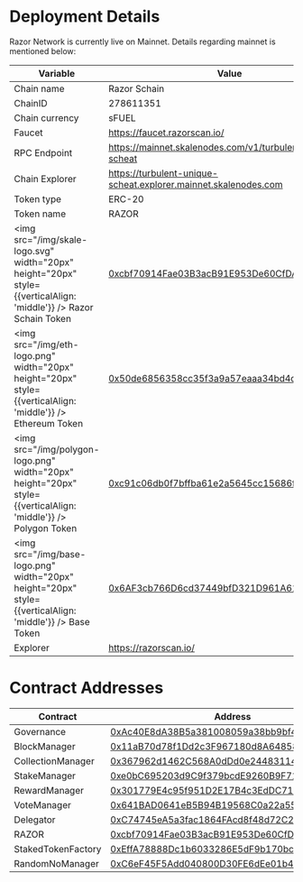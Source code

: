 # Deployment Details

Razor Network is currently live on Mainnet. Details regarding mainnet is mentioned below:

| Variable                       | Value                                                                                                                                                            |
| ------------------------------ | ---------------------------------------------------------------------------------------------------------------------------------------------------------------- |
| Chain name                     | Razor Schain                                                                                                                                                     |
| ChainID                        | 278611351                                                                                                                                                        |
| Chain currency                 | sFUEL                                                                                                                                                            |
| Faucet                         | https://faucet.razorscan.io/                                                                                                                                     |
| RPC Endpoint                   | https://mainnet.skalenodes.com/v1/turbulent-unique-scheat                                                                                                        |
| Chain Explorer                 | https://turbulent-unique-scheat.explorer.mainnet.skalenodes.com                                                                                                  |
| Token type                     | ERC-20                                                                                                                                                           |
| Token name                     | RAZOR                                                                                                                                                            |
| <img src="/img/skale-logo.svg" width="20px" height="20px" style={{verticalAlign: 'middle'}} /> Razor Schain Token                  | [0xcbf70914Fae03B3acB91E953De60CfDAaCA8145f](https://turbulent-unique-scheat.explorer.mainnet.skalenodes.com/address/0xcbf70914Fae03B3acB91E953De60CfDAaCA8145f) |
| <img src="/img/eth-logo.png" width="20px" height="20px" style={{verticalAlign: 'middle'}} /> Ethereum Token | [0x50de6856358cc35f3a9a57eaaa34bd4cb707d2cd](https://etherscan.io/token/0x50de6856358cc35f3a9a57eaaa34bd4cb707d2cd)                                              |
| <img src="/img/polygon-logo.png" width="20px" height="20px" style={{verticalAlign: 'middle'}} /> Polygon Token | [0xc91c06db0f7bffba61e2a5645cc15686f0a8c828](https://polygonscan.com/address/0xc91c06db0f7bffba61e2a5645cc15686f0a8c828)                                              |
| <img src="/img/base-logo.png" width="20px" height="20px" style={{verticalAlign: 'middle'}} /> Base Token | [0x6AF3cb766D6cd37449bfD321D961A61B0515c1BC](https://basescan.org/address/0x6AF3cb766D6cd37449bfD321D961A61B0515c1BC)                                              |
| Explorer                       | https://razorscan.io/                                                                                                                                            |


# Contract Addresses

| Contract           | Address                                                                                                                                                           |
| ------------------ | ----------------------------------------------------------------------------------------------------------------------------------------------------------------- |
| Governance         | [0xAc40E8dA38B5a381008059a38bb9bf45f0D3C4e2](https://turbulent-unique-scheat.explorer.mainnet.skalenodes.com/address/0xAc40E8dA38B5a381008059a38bb9bf45f0D3C4e2/) |
| BlockManager       | [0x11aB70d78f1Dd2c3F967180d8A64858Db03A0aBa](https://turbulent-unique-scheat.explorer.mainnet.skalenodes.com/address/0x11aB70d78f1Dd2c3F967180d8A64858Db03A0aBa/) |
| CollectionManager  | [0x367962d1462C568A0dDd0e2448311469451bF5a3](https://turbulent-unique-scheat.explorer.mainnet.skalenodes.com/address/0x367962d1462C568A0dDd0e2448311469451bF5a3/) |
| StakeManager       | [0xe0bC695203d9C9f379bcdE9260B9F71B64B85298](https://turbulent-unique-scheat.explorer.mainnet.skalenodes.com/address/0xe0bC695203d9C9f379bcdE9260B9F71B64B85298/) |
| RewardManager      | [0x301779E4c95f951D2E17B4c3EdDC717551df2EBb](https://turbulent-unique-scheat.explorer.mainnet.skalenodes.com/address/0x301779E4c95f951D2E17B4c3EdDC717551df2EBb/) |
| VoteManager        | [0x641BAD0641eB5B94B19568C0a22a55AEbDAF1870](https://turbulent-unique-scheat.explorer.mainnet.skalenodes.com/address/0x641BAD0641eB5B94B19568C0a22a55AEbDAF1870/) |
| Delegator          | [0xC74745eA5a3fac1864FAcd8f48d72C21A4ab883D](https://turbulent-unique-scheat.explorer.mainnet.skalenodes.com/address/0xC74745eA5a3fac1864FAcd8f48d72C21A4ab883D/) |
| RAZOR              | [0xcbf70914Fae03B3acB91E953De60CfDAaCA8145f](https://turbulent-unique-scheat.explorer.mainnet.skalenodes.com/address/0xcbf70914Fae03B3acB91E953De60CfDAaCA8145f/) |
| StakedTokenFactory | [0xEffA78888Dc1b6033286E5dF9b170bc5223178AB](https://turbulent-unique-scheat.explorer.mainnet.skalenodes.com/address/0xEffA78888Dc1b6033286E5dF9b170bc5223178AB/) |
| RandomNoManager    | [0xC6eF45F5Add040800D30FE6dEe01b4EBC4BfC467](https://turbulent-unique-scheat.explorer.mainnet.skalenodes.com/address/0xC6eF45F5Add040800D30FE6dEe01b4EBC4BfC467/) |
